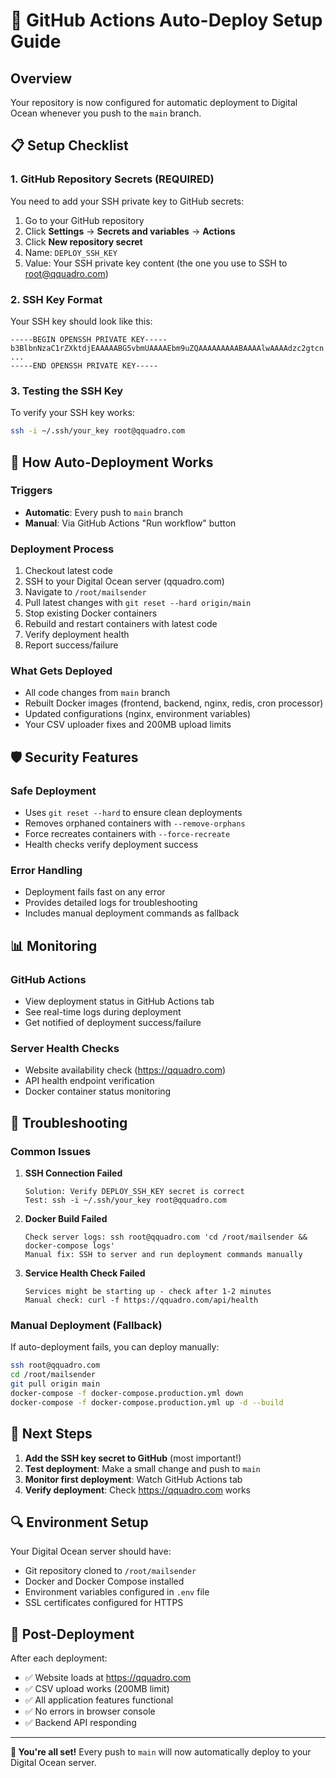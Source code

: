 # 🚀 GitHub Actions Auto-Deploy Setup Guide

## Overview
Your repository is now configured for automatic deployment to Digital Ocean whenever you push to the `main` branch.

## 📋 Setup Checklist

### 1. GitHub Repository Secrets (REQUIRED)
You need to add your SSH private key to GitHub secrets:

1. Go to your GitHub repository
2. Click **Settings** → **Secrets and variables** → **Actions**
3. Click **New repository secret**
4. Name: `DEPLOY_SSH_KEY`
5. Value: Your SSH private key content (the one you use to SSH to root@qquadro.com)

### 2. SSH Key Format
Your SSH key should look like this:
```
-----BEGIN OPENSSH PRIVATE KEY-----
b3BlbnNzaC1rZXktdjEAAAAABG5vbmUAAAAEbm9uZQAAAAAAAAABAAAAlwAAAAdzc2gtcn
...
-----END OPENSSH PRIVATE KEY-----
```

### 3. Testing the SSH Key
To verify your SSH key works:
```bash
ssh -i ~/.ssh/your_key root@qquadro.com
```

## 🔄 How Auto-Deployment Works

### Triggers
- **Automatic**: Every push to `main` branch
- **Manual**: Via GitHub Actions "Run workflow" button

### Deployment Process
1. Checkout latest code
2. SSH to your Digital Ocean server (qquadro.com)
3. Navigate to `/root/mailsender`
4. Pull latest changes with `git reset --hard origin/main`
5. Stop existing Docker containers
6. Rebuild and restart containers with latest code
7. Verify deployment health
8. Report success/failure

### What Gets Deployed
- All code changes from `main` branch
- Rebuilt Docker images (frontend, backend, nginx, redis, cron processor)
- Updated configurations (nginx, environment variables)
- Your CSV uploader fixes and 200MB upload limits

## 🛡️ Security Features

### Safe Deployment
- Uses `git reset --hard` to ensure clean deployments
- Removes orphaned containers with `--remove-orphans`
- Force recreates containers with `--force-recreate`
- Health checks verify deployment success

### Error Handling
- Deployment fails fast on any error
- Provides detailed logs for troubleshooting
- Includes manual deployment commands as fallback

## 📊 Monitoring

### GitHub Actions
- View deployment status in GitHub Actions tab
- See real-time logs during deployment
- Get notified of deployment success/failure

### Server Health Checks
- Website availability check (https://qquadro.com)
- API health endpoint verification
- Docker container status monitoring

## 🚨 Troubleshooting

### Common Issues

1. **SSH Connection Failed**
   ```
   Solution: Verify DEPLOY_SSH_KEY secret is correct
   Test: ssh -i ~/.ssh/your_key root@qquadro.com
   ```

2. **Docker Build Failed**
   ```
   Check server logs: ssh root@qquadro.com 'cd /root/mailsender && docker-compose logs'
   Manual fix: SSH to server and run deployment commands manually
   ```

3. **Service Health Check Failed**
   ```
   Services might be starting up - check after 1-2 minutes
   Manual check: curl -f https://qquadro.com/api/health
   ```

### Manual Deployment (Fallback)
If auto-deployment fails, you can deploy manually:
```bash
ssh root@qquadro.com
cd /root/mailsender
git pull origin main
docker-compose -f docker-compose.production.yml down
docker-compose -f docker-compose.production.yml up -d --build
```

## 🎯 Next Steps

1. **Add the SSH key secret to GitHub** (most important!)
2. **Test deployment**: Make a small change and push to `main`
3. **Monitor first deployment**: Watch GitHub Actions tab
4. **Verify deployment**: Check https://qquadro.com works

## 🔍 Environment Setup

Your Digital Ocean server should have:
- Git repository cloned to `/root/mailsender`
- Docker and Docker Compose installed
- Environment variables configured in `.env` file
- SSL certificates configured for HTTPS

## 📝 Post-Deployment

After each deployment:
- ✅ Website loads at https://qquadro.com
- ✅ CSV upload works (200MB limit)
- ✅ All application features functional
- ✅ No errors in browser console
- ✅ Backend API responding

---

**🎉 You're all set!** Every push to `main` will now automatically deploy to your Digital Ocean server.